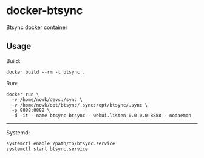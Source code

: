 # docker-btsync

Btsync docker container

## Usage

Build:

    docker build --rm -t btsync .

Run:

    docker run \
      -v /home/nowk/devs:/sync \
      -v /home/nowk/opt/btsync/.sync:/opt/btsync/.sync \
      -p 8888:8888 \
      -d -it --name btsync btsync --webui.listen 0.0.0.0:8888 --nodaemon

---

Systemd:

    systemctl enable /path/to/btsync.service
    systemctl start btsync.service

